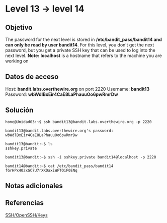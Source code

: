 # Level 13 -> level 14

## Objetivo
The password for the next level is stored in **/etc/bandit_pass/bandit14 and can only be read by user bandit14**. For this level, you don’t get the next password, but you get a private SSH key that can be used to log into the next level. **Note:** **localhost** is a hostname that refers to the machine you are working on

## Datos de acceso
Host: **bandit.labs.overthewire.org** on port 2220
Username: **bandit13**
Password: **wbWdlBxEir4CaE8LaPhauuOo6pwRmrDw**

## Solución
```properties
hone@Unidad03:~$ ssh bandit13@bandit.labs.overthewire.org -p 2220
```

```
bandit13@bandit.labs.overthewire.org's password: wbWdlBxEir4CaE8LaPhauuOo6pwRmrDw 
```

```properties
bandit13@bandit:~$ ls
sshkey.private
```

```properties
bandit13@bandit:~$ ssh -i sshkey.private bandit14@localhost -p 2220
```

```properties
bandit14@bandit:~$ cat /etc/bandit_pass/bandit14
fGrHPx402xGC7U7rXKDaxiWFTOiF0ENq
```

## Notas adicionales
## Referencias
[SSH/OpenSSH/Keys](https://help.ubuntu.com/community/SSH/OpenSSH/Keys)